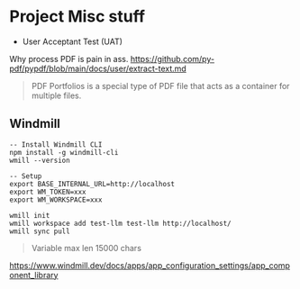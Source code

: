 # Project Misc stuff

- User Acceptant Test (UAT)

Why process PDF is pain in ass.
<https://github.com/py-pdf/pypdf/blob/main/docs/user/extract-text.md>

> PDF Portfolios is a special type of PDF file that acts as a container for multiple files.

## Windmill

```bs
-- Install Windmill CLI
npm install -g windmill-cli
wmill --version

-- Setup
export BASE_INTERNAL_URL=http://localhost
export WM_TOKEN=xxx
export WM_WORKSPACE=xxx

wmill init
wmill workspace add test-llm test-llm http://localhost/
wmill sync pull
```

> Variable max len 15000 chars

<https://www.windmill.dev/docs/apps/app_configuration_settings/app_component_library>
